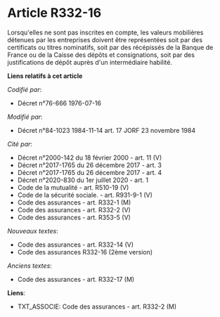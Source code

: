 # Article R332-16

Lorsqu'elles ne sont pas inscrites en compte, les valeurs mobilières détenues par les entreprises doivent être représentées
soit par des certificats ou titres nominatifs, soit par des récépissés de la Banque de France ou de la Caisse des dépôts et
consignations, soit par des justifications de dépôt auprès d'un intermédiaire habilité.

**Liens relatifs à cet article**

_Codifié par_:

  - Décret n°76-666 1976-07-16

_Modifié par_:

  - Décret n°84-1023 1984-11-14 art. 17 JORF 23 novembre 1984

_Cité par_:

  - Décret n°2000-142 du 18 février 2000 - art. 11 (V)
  - Décret n°2017-1765 du 26 décembre 2017 - art. 3
  - Décret n°2017-1765 du 26 décembre 2017 - art. 4
  - Décret n°2020-830 du 1er juillet 2020 - art. 1
  - Code de la mutualité - art. R510-19 (V)
  - Code de la sécurité sociale. - art. R931-9-1 (V)
  - Code des assurances - art. R332-1 (M)
  - Code des assurances - art. R332-2 (V)
  - Code des assurances - art. R353-5 (V)

_Nouveaux textes_:

  - Code des assurances - art. R332-14 (V)
  - Code des assurances R332-16 (2ème version)

_Anciens textes_:

  - Code des assurances - art. R332-17 (M)

**Liens**:

  - TXT_ASSOCIE: Code des assurances - art. R332-2 (M)
